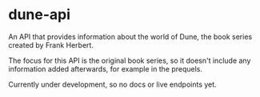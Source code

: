 # dune-api

An API that provides information about the world of Dune, the book series created by Frank Herbert.

The focus for this API is the original book series, so it doesn't include any information added afterwards, for example in the prequels.

Currently under development, so no docs or live endpoints yet.
